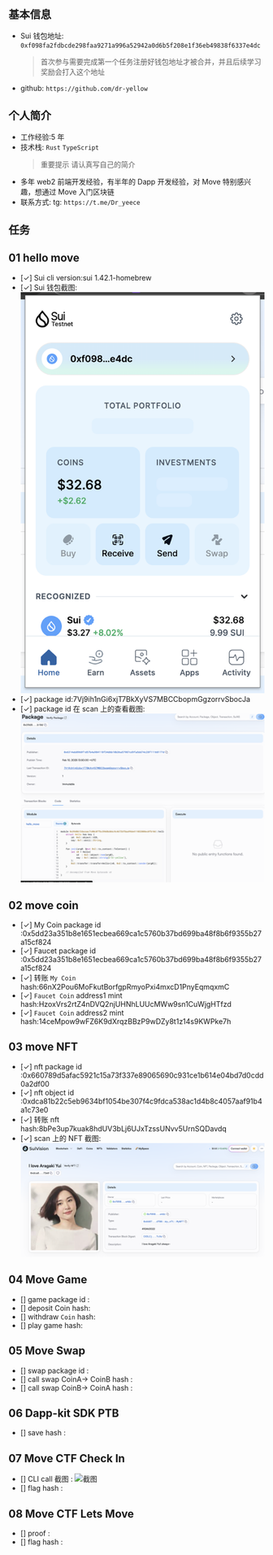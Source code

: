 ## 基本信息

- Sui 钱包地址: `0xf098fa2fdbcde298faa9271a996a52942a0d6b5f208e1f36eb49838f6337e4dc`
  > 首次参与需要完成第一个任务注册好钱包地址才被合并，并且后续学习奖励会打入这个地址
- github: `https://github.com/dr-yellow`

## 个人简介

- 工作经验:5 年
- 技术栈: `Rust` `TypeScript`
  > 重要提示 请认真写自己的简介
- 多年 web2 前端开发经验，有半年的 Dapp 开发经验，对 Move 特别感兴趣，想通过 Move 入门区块链
- 联系方式: tg: `https://t.me/Dr_yeece`

## 任务

## 01 hello move

- [✓] Sui cli version:sui 1.42.1-homebrew
- [✓] Sui 钱包截图: ![Sui钱包截图](./images/task1/wallet.png)
- [✓] package id:7Vj9ih1nGi6xjT7BkXyVS7MBCCbopmGgzorrvSbocJa
- [✓] package id 在 scan 上的查看截图:![Scan截图](./images/task1/scan.png)

## 02 move coin

- [✓] My Coin package id :0x5dd23a351b8e1651ecbea669ca1c5760b37bd699ba48f8b6f9355b27a15cf824
- [✓] Faucet package id :0x5dd23a351b8e1651ecbea669ca1c5760b37bd699ba48f8b6f9355b27a15cf824
- [✓] 转账 `My Coin` hash:66nX2Pou6MoFkutBorfgpRmyoPxi4mxcD1PnyEqmqxmC
- [✓] `Faucet Coin` address1 mint hash:HzoxVrs2rtZ4nDVQ2njUHNhLUUcMWw9sn1CuWjgHTfzd
- [✓] `Faucet Coin` address2 mint hash:14ceMpow9wFZ6K9dXrqzBBzP9wDZy8t1z14s9KWPke7h

## 03 move NFT

- [✓] nft package id :0x660789d5afac5921c15a73f337e89065690c931ce1b614e04bd7d0cdd0a2df00
- [✓] nft object id :0xdca81b22c5eb9634bf1054be307f4c9fdca538ac1d4b8c4057aaf91b4a1c73e0
- [✓] 转账 nft hash:8bPe3up7kuak8hdUV3bLj6UJxTzssUNvv5UrnSQDavdq
- [✓] scan 上的 NFT 截图:![Scan截图](./images/taks3/nft.png)

## 04 Move Game

- [] game package id :
- [] deposit Coin hash:
- [] withdraw `Coin` hash:
- [] play game hash:

## 05 Move Swap

- [] swap package id :
- [] call swap CoinA-> CoinB hash :
- [] call swap CoinB-> CoinA hash :

## 06 Dapp-kit SDK PTB

- [] save hash :

## 07 Move CTF Check In

- [] CLI call 截图 : ![截图](./images/你的图片地址)
- [] flag hash :

## 08 Move CTF Lets Move

- [] proof :
- [] flag hash :
